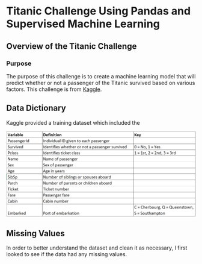 # Titanic Challenge Using Pandas and Supervised Machine Learning

## Overview of the Titanic Challenge

### Purpose

The purpose of this challenge is to create a machine learning model that will predict whether or not a passenger of the Titanic survived based on various factors. This challenge is from [Kaggle](https://www.kaggle.com/c/titanic).

## Data Dictionary

Kaggle provided a training dataset which included the 

![Data Dictionary](Images/titanic_data_dictionary.PNG)

## Missing Values
In order to better understand the dataset and clean it as necessary, I first looked to see if the data had any missing values.
